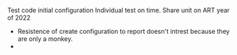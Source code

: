 Test code initial configuration
Individual test on time.
Share unit on ART year of 2022
- Resistence of create configuration to report doesn't intrest because they are only a monkey.
-  

